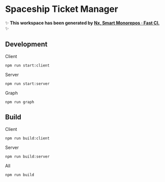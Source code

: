 # Spaceship Ticket Manager

✨ **This workspace has been generated by [Nx, Smart Monorepos · Fast CI.](https://nx.dev)** ✨

## Development

Client
```
npm run start:client
```

Server
```
npm run start:server
```

Graph
```
npm run graph
```

## Build

Client
```
npm run build:client
```

Server
```
npm run build:server
```

All
```
npm run build
```
